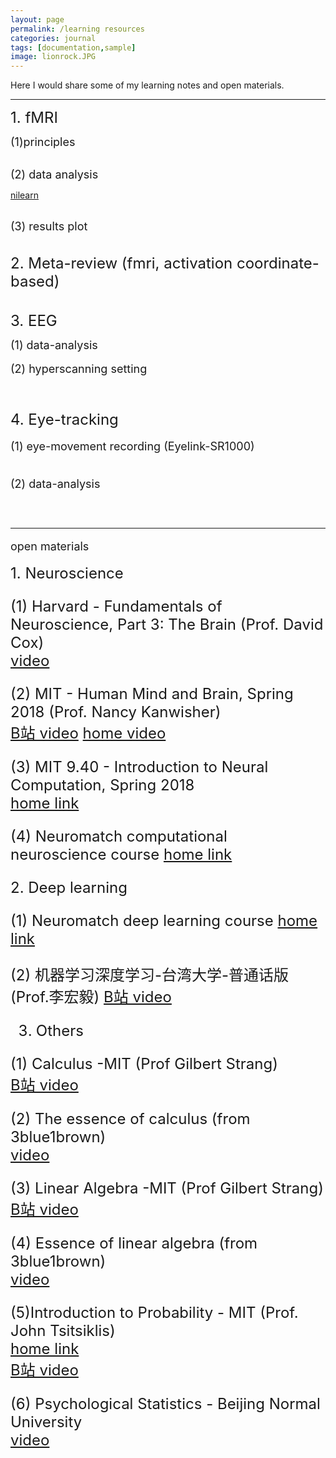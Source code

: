 ```yaml
---
layout: page
permalink: /learning resources
categories: journal
tags: [documentation,sample]
image: lionrock.JPG
---
```


Here I would share some of my learning notes and open materials. <br>

---


<font size="5">  1. fMRI </font> <br>

<font size="4"> (1)principles </font>  <br>


<br>
<font size="4"> (2) data analysis </font>  <br>

[nilearn](https://nilearn.github.io/stable/index.html)<br>

<br>
<font size="4">(3) results plot </font> <br>

<br>
<br>
<font size="5">  2. Meta-review (fmri, activation coordinate-based) </font>  <br>


<br>
<br>
<font size="5">  3. EEG </font>  <br>

<font size="4"> (1) data-analysis </font> <br>
<br>
<font size="4"> (2) hyperscanning setting </front> <br>


<br>
<br>
<font size="5">  4. Eye-tracking </font>  <br>

<font size="4"> (1) eye-movement recording (Eyelink-SR1000) </font> <br>


<br>
<font size="4"> (2) data-analysis </font> <br>


<br>
<br>


------
open materials <br>

<font size="5"> 1. Neuroscience 

(1) Harvard - Fundamentals of Neuroscience, Part 3: The Brain (Prof. David Cox) <br>
   [video](https://www.bilibili.com/video/av41830186/?p=1)

(2) MIT - Human Mind and Brain, Spring 2018 (Prof. Nancy Kanwisher) <br>
   [B站 video](https://www.bilibili.com/video/av24615914/?p=1)
   [home video](https://nancysbraintalks.mit.edu/course/9-11-the-human-brain)
  
(3) MIT 9.40 - Introduction to Neural Computation, Spring 2018 <br>
   [home link](https://ocw.mit.edu/courses/9-40-introduction-to-neural-computation-spring-2018/)

(4) Neuromatch computational neuroscience course 
   [home link](https://compneuro.neuromatch.io/tutorials/intro.html)



<font size="5"> 2. Deep learning 

(1) Neuromatch deep learning course
   [home link](https://deeplearning.neuromatch.io/tutorials/intro.html)

(2) 机器学习深度学习-台湾大学-普通话版 (Prof.李宏毅)
   [B站 video](https://www.bilibili.com/video/BV1JE411g7XF)


3. Others

(1) Calculus -MIT (Prof Gilbert Strang) <br>
   [B站 video](https://www.bilibili.com/video/BV18z411b731) <br>
 
(2) The essence of calculus (from 3blue1brown) <br>
   [video](https://www.youtube.com/watch?v=WUvTyaaNkzM&list=PLZHQObOWTQDMsr9K-rj53DwVRMYO3t5Yr) <br>

(3) Linear Algebra -MIT (Prof Gilbert Strang) <br>
  [B站 video](https://www.bilibili.com/video/BV1at411d79w) <br>

(4) Essence of linear algebra (from 3blue1brown) <br>
  [video](https://www.youtube.com/watch?v=fNk_zzaMoSs&list=PLZHQObOWTQDPD3MizzM2xVFitgF8hE_ab) <br>

(5)Introduction to Probability - MIT (Prof. John Tsitsiklis) <br>
  [home link](https://ocw.mit.edu/courses/res-6-012-introduction-to-probability-spring-2018/) <br>
  [B站 video](https://www.bilibili.com/video/BV1LE411B7ir) <br>

(6) Psychological Statistics - Beijing Normal University <br>
  [video](https://www.youtube.com/playlist?list=PLNybgro6DM2H7mmTV7eBBH-0nW7rtrypo)<br>




 